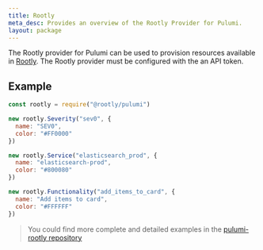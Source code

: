 ```yaml
---
title: Rootly
meta_desc: Provides an overview of the Rootly Provider for Pulumi.
layout: package
---
```


The Rootly provider for Pulumi can be used to provision resources available in [Rootly](https://rootly.com/).
The Rootly provider must be configured with the an API token.

## Example

```javascript
const rootly = require("@rootly/pulumi")

new rootly.Severity("sev0", {
  name: "SEV0",
  color: "#FF0000"
})

new rootly.Service("elasticsearch_prod", {
  name: "elasticsearch-prod",
  color: "#800080"
})

new rootly.Functionality("add_items_to_card", {
  name: "Add items to card",
  color: "#FFFFFF"
})
```

> You could find more complete and detailed examples in the [pulumi-rootly repository](https://github.com/rootlyhq/pulumi-rootly/tree/main/examples)
